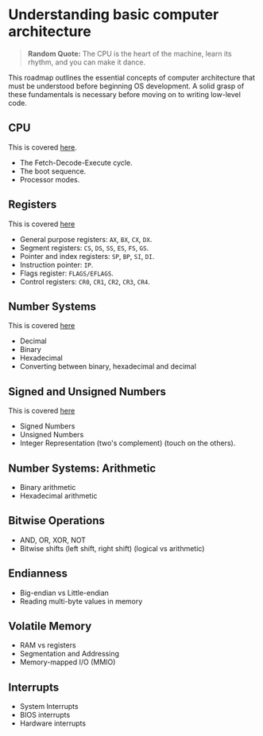 # Understanding basic computer architecture
> **Random Quote:** The CPU is the heart of the machine, learn its rhythm, and you can make it dance.

This roadmap outlines the essential concepts of computer architecture that must be understood before beginning OS development. A solid grasp of these fundamentals is necessary before moving on to writing low-level code.

## CPU
This is covered [here](../notes/01_computer_architecture/01_cpu.md).
+ The Fetch-Decode-Execute cycle.
+ The boot sequence.
+ Processor modes.

## Registers
This is covered [here](../notes/01_computer_architecture/02_registers.md)
+ General purpose registers: `AX`, `BX`, `CX`, `DX`.
+ Segment registers: `CS`, `DS`, `SS`, `ES`, `FS`, `GS`.
+ Pointer and index registers: `SP`, `BP`, `SI`, `DI`.
+ Instruction pointer: `IP`.
+ Flags register: `FLAGS/EFLAGS`.
+ Control registers: `CR0`, `CR1`, `CR2`, `CR3`, `CR4`.

## Number Systems
This is covered [here](../notes/01_computer_architecture/08_number_systems.md)
+ Decimal
+ Binary
+ Hexadecimal
+ Converting between binary, hexadecimal and decimal

## Signed and Unsigned Numbers
This is covered [here](../notes/01_computer_architecture/09_signed_and_unsigned_numbers.md)
+ Signed Numbers
+ Unsigned Numbers
+ Integer Representation (two's complement) (touch on the others).

## Number Systems: Arithmetic
+ Binary arithmetic
+ Hexadecimal arithmetic

## Bitwise Operations
+ AND, OR, XOR, NOT
+ Bitwise shifts (left shift, right shift) (logical vs arithmetic)

## Endianness
+ Big-endian vs Little-endian
+ Reading multi-byte values in memory

## Volatile Memory
+ RAM vs registers
+ Segmentation and Addressing
+ Memory-mapped I/O (MMIO)

## Interrupts
+ System Interrupts
+ BIOS interrupts
+ Hardware interrupts
